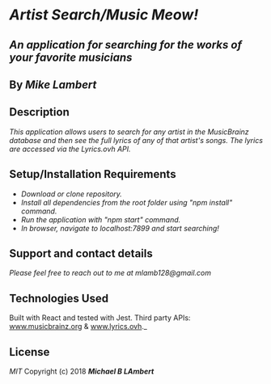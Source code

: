 # _Artist Search/Music Meow!_

## _An application for searching for the works of your favorite musicians_

## By _**Mike Lambert**_

## Description

_This application allows users to search for any artist in the MusicBrainz database and then see the full lyrics of any of that artist's songs. The lyrics are accessed via the Lyrics.ovh API._

## Setup/Installation Requirements

* _Download or clone repository._
* _Install all dependencies from the root folder using "npm install" command._
* _Run the application with "npm start" command._
* _In browser, navigate to localhost:7899 and start searching!_

## Support and contact details

_Please feel free to reach out to me at mlamb128@gmail.com_

## Technologies Used

Built with React and tested with Jest. Third party APIs: www.musicbrainz.org & www.lyrics.ovh._

## License

*MIT*
Copyright (c) 2018 **_Michael B LAmbert_**
